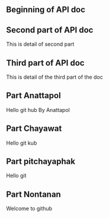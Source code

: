 ## Beginning of API doc

## Second part of API doc
This is detail of second part

## Third part of API doc
This is detail of the third part of the doc

## Part Anattapol

Hello git hub By Anattapol

## Part Chayawat
Hello git kub

## Part pitchayaphak
Hello git 

## Part Nontanan
Welcome to github
